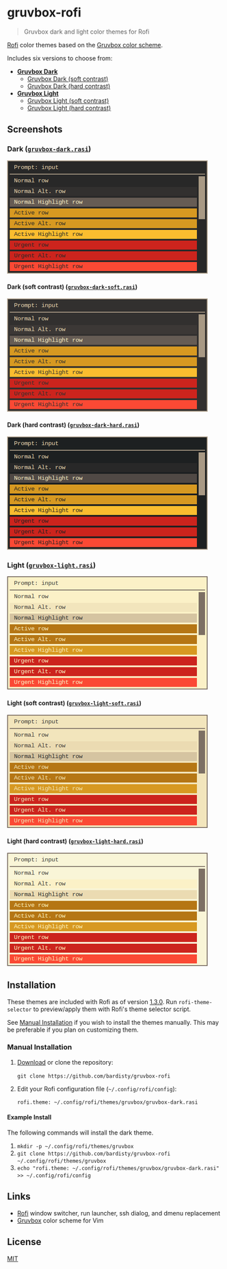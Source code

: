 # gruvbox-rofi

> Gruvbox dark and light color themes for Rofi

[Rofi](https://github.com/DaveDavenport/rofi) color themes based on the
[Gruvbox color scheme](https://github.com/morhetz/gruvbox).

Includes six versions to choose from:

- __[Gruvbox Dark](#dark-gruvbox-darkrasi)__
  - [Gruvbox Dark (soft contrast)](#dark-soft-contrast-gruvbox-dark-softrasi)
  - [Gruvbox Dark (hard contrast)](#dark-hard-contrast-gruvbox-dark-hardrasi)
- __[Gruvbox Light](#light-gruvbox-lightrasi)__
  - [Gruvbox Light (soft contrast)](#light-soft-contrast-gruvbox-light-softrasi)
  - [Gruvbox Light (hard contrast)](#light-hard-contrast-gruvbox-light-hardrasi)

## Screenshots

### Dark ([`gruvbox-dark.rasi`](gruvbox-dark.rasi))

![gruvbox dark theme screenshot](docs/gruvbox-dark.png "gruvbox dark theme")

#### Dark (soft contrast) ([`gruvbox-dark-soft.rasi`](gruvbox-dark-soft.rasi))

![gruvbox dark theme (soft contrast) screenshot](docs/gruvbox-dark-soft.png "gruvbox dark theme (soft contrast)")

#### Dark (hard contrast) ([`gruvbox-dark-hard.rasi`](gruvbox-dark-hard.rasi))

![gruvbox dark theme (hard contrast) screenshot](docs/gruvbox-dark-hard.png "gruvbox dark theme (hard contrast)")

### Light ([`gruvbox-light.rasi`](gruvbox-light.rasi))

![gruvbox light theme screenshot](docs/gruvbox-light.png "gruvbox light theme")

#### Light (soft contrast) ([`gruvbox-light-soft.rasi`](gruvbox-light-soft.rasi))

![gruvbox light theme (soft contrast) screenshot](docs/gruvbox-light-soft.png "gruvbox light theme (soft contrast)")

#### Light (hard contrast) ([`gruvbox-light-hard.rasi`](gruvbox-light-hard.rasi))

![gruvbox light theme (hard contrast) screenshot](docs/gruvbox-light-hard.png "gruvbox light theme (hard contrast)")

## Installation

These themes are included with Rofi as of version
[1.3.0](https://github.com/DaveDavenport/rofi/releases/tag/1.3.0). Run
`rofi-theme-selector` to preview/apply them with Rofi's theme selector
script.

See [Manual Installation](#manual-installation) if you wish to install the
themes manually. This may be preferable if you plan on customizing them.

### Manual Installation

1. [Download](https://github.com/bardisty/gruvbox-rofi/archive/master.zip)
   or clone the repository:

   `git clone https://github.com/bardisty/gruvbox-rofi`

2. Edit your Rofi configuration file (`~/.config/rofi/config`):

   ```xdefaults
   rofi.theme: ~/.config/rofi/themes/gruvbox/gruvbox-dark.rasi
   ```

#### Example Install

The following commands will install the dark theme.

1. `mkdir -p ~/.config/rofi/themes/gruvbox`
2. `git clone https://github.com/bardisty/gruvbox-rofi ~/.config/rofi/themes/gruvbox`
3. `echo "rofi.theme: ~/.config/rofi/themes/gruvbox/gruvbox-dark.rasi" >> ~/.config/rofi/config`

## Links

- [Rofi](https://github.com/DaveDavenport/rofi) window switcher, run
  launcher, ssh dialog, and dmenu replacement
- [Gruvbox](https://github.com/morhetz/gruvbox) color scheme for Vim

## License

[MIT](LICENSE)
